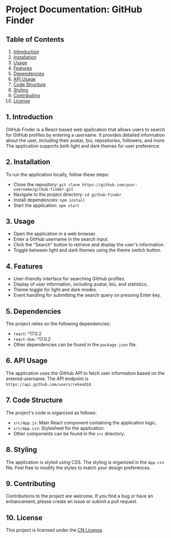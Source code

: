 # Project Documentation: GitHub Finder

## Table of Contents
1. [Introduction](#introduction)
2. [Installation](#installation)
3. [Usage](#usage)
4. [Features](#features)
5. [Dependencies](#dependencies)
6. [API Usage](#api-usage)
7. [Code Structure](#code-structure)
8. [Styling](#styling)
9. [Contributing](#contributing)
10. [License](#license)

## 1. Introduction
GitHub Finder is a React-based web application that allows users to search for GitHub profiles by entering a username. It provides detailed information about the user, including their avatar, bio, repositories, followers, and more. The application supports both light and dark themes for user preference.

## 2. Installation
To run the application locally, follow these steps:
- Clone the repository: `git clone https://github.com/your-username/github-finder.git`
- Navigate to the project directory: `cd github-finder`
- Install dependencies: `npm install`
- Start the application: `npm start`

## 3. Usage
- Open the application in a web browser.
- Enter a GitHub username in the search input.
- Click the "Search" button to retrieve and display the user's information.
- Toggle between light and dark themes using the theme switch button.

## 4. Features
- User-friendly interface for searching GitHub profiles.
- Display of user information, including avatar, bio, and statistics.
- Theme toggle for light and dark modes.
- Event handling for submitting the search query on pressing Enter key.

## 5. Dependencies
The project relies on the following dependencies:
- `react`: ^17.0.2
- `react-dom`: ^17.0.2
- Other dependencies can be found in the `package.json` file.

## 6. API Usage
The application uses the GitHub API to fetch user information based on the entered username. The API endpoint is `https://api.github.com/users/rehan018`.

## 7. Code Structure
The project's code is organized as follows:
- `src/App.js`: Main React component containing the application logic.
- `src/App.css`: Stylesheet for the application.
- Other components can be found in the `src` directory.

## 8. Styling
The application is styled using CSS. The styling is organized in the `App.css` file. Feel free to modify the styles to match your design preferences.

## 9. Contributing
Contributions to the project are welcome. If you find a bug or have an enhancement, please create an issue or submit a pull request.

## 10. License
This project is licensed under the [CN License](LICENSE).